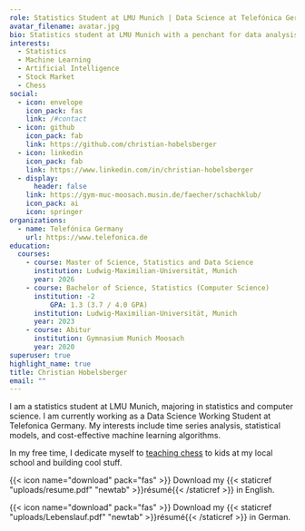 ```yaml
---
role: Statistics Student at LMU Munich | Data Science at Telefónica Germany
avatar_filename: avatar.jpg
bio: Statistics student at LMU Munich with a penchant for data analysis and chess!
interests:
  - Statistics
  - Machine Learning
  - Artificial Intelligence
  - Stock Market
  - Chess
social:
  - icon: envelope
    icon_pack: fas
    link: /#contact
  - icon: github
    icon_pack: fab
    link: https://github.com/christian-hobelsberger
  - icon: linkedin
    icon_pack: fab
    link: https://www.linkedin.com/in/christian-hobelsberger
  - display:
      header: false
    link: https://gym-muc-moosach.musin.de/faecher/schachklub/
    icon_pack: ai
    icon: springer
organizations:
  - name: Telefónica Germany
    url: https://www.telefonica.de
education:
  courses:
    - course: Master of Science, Statistics and Data Science
      institution: Ludwig-Maximilian-Universität, Munich
      year: 2026
    - course: Bachelor of Science, Statistics (Computer Science)
      institution: -2
          GPA: 1.3 (3.7 / 4.0 GPA)
      institution: Ludwig-Maximilian-Universität, Munich
      year: 2023
    - course: Abitur
      institution: Gymnasium Munich Moosach
      year: 2020
superuser: true
highlight_name: true
title: Christian Hobelsberger
email: ""
---
```

I am a statistics student at LMU Munich, majoring in statistics and computer science. I am currently working as a Data Science Working Student at Telefonica Germany. My interests include time series analysis, statistical models, and cost-effective machine learning algorithms.

In my free time, I dedicate myself to [teaching chess](https://gym-muc-moosach.musin.de/faecher/schachklub/) to kids at my local school and building cool stuff.

{{< icon name="download" pack="fas" >}} Download my {{< staticref "uploads/resume.pdf" "newtab" >}}résumé{{< /staticref >}} in English.

{{< icon name="download" pack="fas" >}} Download my {{< staticref "uploads/Lebenslauf.pdf" "newtab" >}}résumé{{< /staticref >}} in German.
